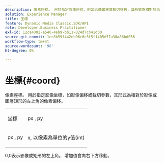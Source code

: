 ```yaml
---
description: 像素座標。 用於指定影像座標，例如影像偏移或裁切參數，其形式為相對於影像或圖層矩形的左上角的像素偏移。
solution: Experience Manager
title: 坐標
feature: Dynamic Media Classic,SDK/API
role: Developer,Business Practitioner
exl-id: 12ca4002-a540-4eb9-bb11-824d7cb41d30
source-git-commit: 1ec8b59f442eb96c6c3f5f1405d57a38a86bd056
workflow-type: tm+mt
source-wordcount: '98'
ht-degree: 0%

---
```


# 坐標{#coord}

像素座標。 用於指定影像坐標，如影像偏移或裁切參數，其形式為相對於影像或圖層矩形的左上角的像素偏移。

<table id="simpletable_A686120953124ACB8803CB9C877252AB"> 
 <tr class="strow"> 
  <td class="stentry"> <p><span class="codeph"> <span class="varname"> 坐標</span> </span> </p> </td> 
  <td class="stentry"> <p><span class="codeph"> <span class="varname"> px</span> </span>,  <span class="codeph"><span class="varname"> py</span></span> </p></td> 
 </tr> 
 <tr class="strow"> 
  <td class="stentry"> <p><span class="codeph"> <span class="varname"> px</span> </span>,  <span class="codeph"><span class="varname"> py</span></span> </p></td> 
  <td class="stentry"> <p><span class="varname"> x</span>, <span class="varname"> </span> 以像素為單位的y值(int) </p></td> 
 </tr> 
</table>

0,0表示影像或矩形的左上角。 增加值會向右下方移動。
